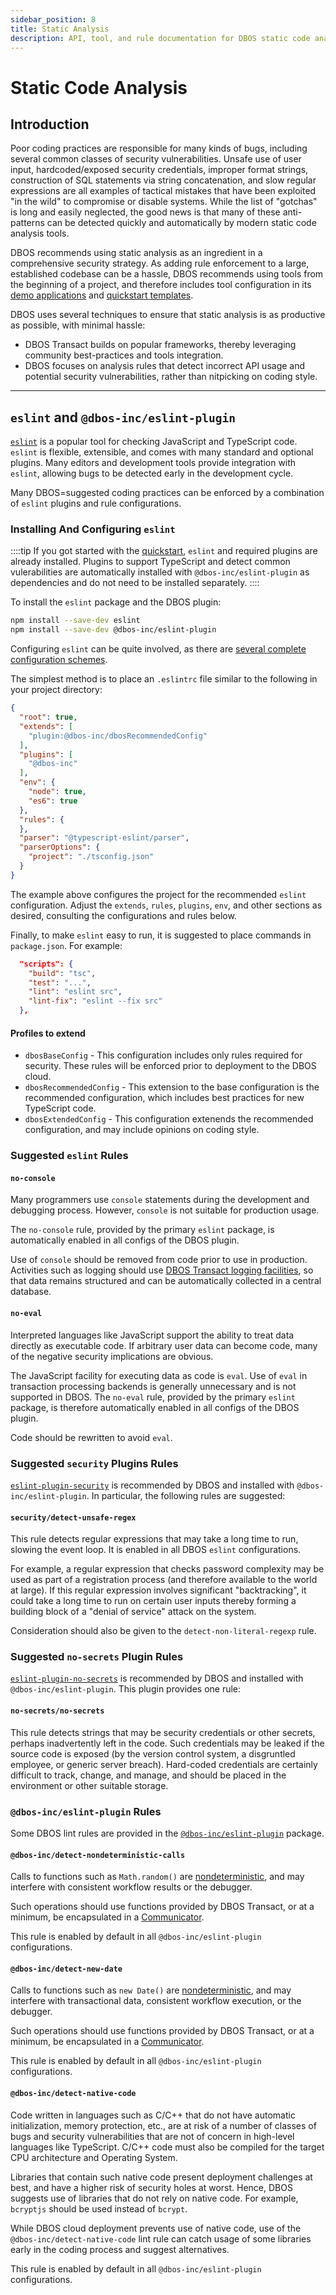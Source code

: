 ```yaml
---
sidebar_position: 8
title: Static Analysis
description: API, tool, and rule documentation for DBOS static code analysis
---
```


# Static Code Analysis

## Introduction

Poor coding practices are responsible for many kinds of bugs, including several common classes of security vulnerabilities.
Unsafe use of user input, hardcoded/exposed security credentials, improper format strings, construction of SQL statements via string concatenation, and slow regular expressions are all examples of tactical mistakes that have been exploited "in the wild" to compromise or disable systems.
While the list of "gotchas" is long and easily neglected, the good news is that many of these anti-patterns can be detected quickly and automatically by modern static code analysis tools.

DBOS recommends using static analysis as an ingredient in a comprehensive security strategy.  As adding rule enforcement to a large, established codebase can be a hassle, DBOS recommends using tools from the beginning of a project, and therefore includes tool configuration in its [demo applications](https://github.com/dbos-inc/dbos-demo-apps) and [quickstart templates](../getting-started/quickstart.md).

DBOS uses several techniques to ensure that static analysis is as productive as possible, with minimal hassle:
* DBOS Transact builds on popular frameworks, thereby leveraging community best-practices and tools integration.
* DBOS focuses on analysis rules that detect incorrect API usage and potential security vulnerabilities, rather than nitpicking on coding style.

---

## `eslint` and `@dbos-inc/eslint-plugin`

[`eslint`](https://eslint.org/) is a popular tool for checking JavaScript and TypeScript code.  `eslint` is flexible, extensible, and comes with many standard and optional plugins.  Many editors and development tools provide integration with `eslint`, allowing bugs to be detected early in the development cycle.

Many DBOS=suggested coding practices can be enforced by a combination of `eslint` plugins and rule configurations.

### Installing And Configuring `eslint`

::::tip
If you got started with the [quickstart](../getting-started/quickstart.md), `eslint` and required plugins are already installed.
Plugins to support TypeScript and detect common vulerabilities are automatically installed with `@dbos-inc/eslint-plugin` as dependencies and do not need to be installed separately.
::::

To install the `eslint` package and the DBOS plugin:
```bash
npm install --save-dev eslint
npm install --save-dev @dbos-inc/eslint-plugin
```

Configuring `eslint` can be quite involved, as there are [several complete configuration schemes](https://eslint.org/docs/latest/use/configure/configuration-files#configuration-file-formats).

The simplest method is to place an `.eslintrc` file similar to the following in your project directory:
```json
{
  "root": true,
  "extends": [
    "plugin:@dbos-inc/dbosRecommendedConfig"
  ],
  "plugins": [
    "@dbos-inc"
  ],
  "env": {
    "node": true,
    "es6": true
  },
  "rules": {
  },
  "parser": "@typescript-eslint/parser",
  "parserOptions": {
    "project": "./tsconfig.json"
  }
}
```

The example above configures the project for the recommended `eslint` configuration.  Adjust the `extends`, `rules`, `plugins`, `env`, and other sections as desired, consulting the configurations and rules below.

Finally, to make `eslint` easy to run, it is suggested to place commands in `package.json`.  For example:
```json
  "scripts": {
    "build": "tsc",
    "test": "...",
    "lint": "eslint src",
    "lint-fix": "eslint --fix src"
  },

```

#### Profiles to extend

* `dbosBaseConfig` - This configuration includes only rules required for security.  These rules will be enforced prior to deployment to the DBOS cloud.
* `dbosRecommendedConfig` - This extension to the base configuration is the recommended configuration, which includes best practices for new TypeScript code.
* `dbosExtendedConfig` - This configuration extenends the recommended configuration, and may include opinions on coding style.

### Suggested `eslint` Rules

#### `no-console`
Many programmers use `console` statements during the development and debugging process.  However, `console` is not suitable for production usage.

The `no-console` rule, provided by the primary `eslint` package, is automatically enabled in all configs of the DBOS plugin.

Use of `console` should be removed from code prior to use in production.  Activities such as logging should use [DBOS Transact logging facilities](../tutorials/logging.md), so that data remains structured and can be automatically collected in a central database.

#### `no-eval`
Interpreted languages like JavaScript support the ability to treat data directly as executable code.  If arbitrary user data can become code, many of the negative security implications are obvious.

The JavaScript facility for executing data as code is `eval`.  Use of `eval` in transaction processing backends is generally unnecessary and is not supported in DBOS.  The `no-eval` rule, provided by the primary `eslint` package, is therefore automatically enabled in all configs of the DBOS plugin.

Code should be rewritten to avoid `eval`.

### Suggested `security` Plugins Rules

[`eslint-plugin-security`](https://github.com/eslint-community/eslint-plugin-security) is recommended by DBOS and installed with `@dbos-inc/eslint-plugin`.  In particular, the following rules are suggested:

#### `security/detect-unsafe-regex`
This rule detects regular expressions that may take a long time to run, slowing the event loop.  It is enabled in all DBOS `eslint` configurations.

For example, a regular expression that checks password complexity may be used as part of a registration process (and therefore available to the world at large).  If this regular expression involves significant "backtracking", it could take a long time to run on certain user inputs thereby forming a building block of a "denial of service" attack on the system.

Consideration should also be given to the `detect-non-literal-regexp` rule.

### Suggested `no-secrets` Plugin Rules

[`eslint-plugin-no-secrets`](https://github.com/nickdeis/eslint-plugin-no-secrets) is recommended by DBOS and installed with `@dbos-inc/eslint-plugin`.  This plugin provides one rule:

#### `no-secrets/no-secrets`
This rule detects strings that may be security credentials or other secrets, perhaps inadvertently left in the code.  Such credentials may be leaked if the source code is exposed (by the version control system, a disgruntled employee, or generic server breach).   Hard-coded credentials are certainly difficult to track, change, and manage, and should be placed in the environment or other suitable storage.

### `@dbos-inc/eslint-plugin` Rules

Some DBOS lint rules are provided in the [`@dbos-inc/eslint-plugin`](https://github.com/dbos-inc/eslint-plugin) package.

#### `@dbos-inc/detect-nondeterministic-calls`

Calls to functions such as `Math.random()` are [nondeterministic](../tutorials/workflow-tutorial#determinism), and may interfere with consistent workflow results or the debugger.

Such operations should use functions provided by DBOS Transact, or at a minimum, be encapsulated in a [Communicator](../tutorials/communicator-tutorial).

This rule is enabled by default in all `@dbos-inc/eslint-plugin` configurations.

#### `@dbos-inc/detect-new-date`

Calls to functions such as `new Date()` are [nondeterministic](../tutorials/workflow-tutorial#determinism), and may interfere with transactional data, consistent workflow execution, or the debugger.

Such operations should use functions provided by DBOS Transact, or at a minimum, be encapsulated in a [Communicator](../tutorials/communicator-tutorial).

This rule is enabled by default in all `@dbos-inc/eslint-plugin` configurations.

#### `@dbos-inc/detect-native-code`

Code written in languages such as C/C++ that do not have automatic initialization, memory protection, etc., are at risk of a number of classes of bugs and security vulnerabilities that are not of concern in high-level languages like TypeScript.  C/C++ code must also be compiled for the target CPU architecture and Operating System.

Libraries that contain such native code present deployment challenges at best, and have a higher risk of security holes at worst.  Hence, DBOS suggests use of libraries that do not rely on native code.  For example, `bcryptjs` should be used instead of `bcrypt`.

While DBOS cloud deployment prevents use of native code, use of the `@dbos-inc/detect-native-code` lint rule can catch usage of some libraries early in the coding process and suggest alternatives.

This rule is enabled by default in all `@dbos-inc/eslint-plugin` configurations.
